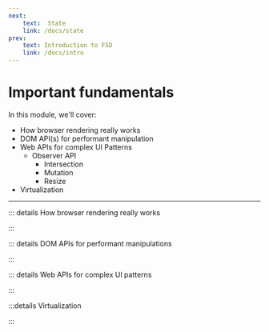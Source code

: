 ```yaml
---
next:
    text:  State
    link: /docs/state
prev:
    text: Introduction to FSD
    link: /docs/intro
---
```


<!-- markdownlint-disable MD007 MD010 MD013 MD024 MD028 MD033 -->

# Important fundamentals

In this module, we'll cover:

- How browser rendering really works
- DOM API(s) for performant manipulation
- Web APIs for complex UI Patterns
	- Observer API
        - Intersection
        - Mutation
        - Resize
- Virtualization

<hr>

::: details How browser rendering really works
<!--@include: ./browser-rendering.md-->
:::

::: details DOM APIs for performant manipulations
<!--@include: ./dom-apis.md-->
:::

::: details Web APIs for complex UI patterns
<!--@include: ./web-apis.md-->
:::

:::details Virtualization
<!--@include: ./virtualization.md-->
:::
